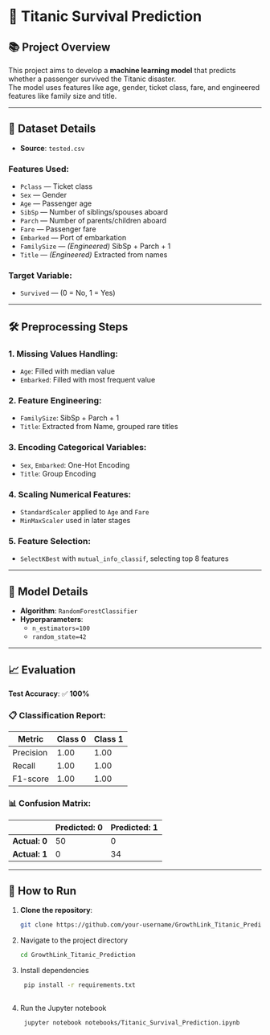 # 🚢 Titanic Survival Prediction

## 📚 Project Overview
This project aims to develop a **machine learning model** that predicts whether a passenger survived the Titanic disaster.  
The model uses features like age, gender, ticket class, fare, and engineered features like family size and title.

---

## 📂 Dataset Details
- **Source**: `tested.csv`
  
### Features Used:
- `Pclass` — Ticket class
- `Sex` — Gender
- `Age` — Passenger age
- `SibSp` — Number of siblings/spouses aboard
- `Parch` — Number of parents/children aboard
- `Fare` — Passenger fare
- `Embarked` — Port of embarkation
- `FamilySize` — *(Engineered)* SibSp + Parch + 1
- `Title` — *(Engineered)* Extracted from names

### Target Variable:
- `Survived` — (0 = No, 1 = Yes)

---

## 🛠️ Preprocessing Steps

### 1. Missing Values Handling:
- `Age`: Filled with median value
- `Embarked`: Filled with most frequent value

### 2. Feature Engineering:
- `FamilySize`: SibSp + Parch + 1
- `Title`: Extracted from Name, grouped rare titles

### 3. Encoding Categorical Variables:
- `Sex`, `Embarked`: One-Hot Encoding
- `Title`: Group Encoding

### 4. Scaling Numerical Features:
- `StandardScaler` applied to `Age` and `Fare`
- `MinMaxScaler` used in later stages

### 5. Feature Selection:
- `SelectKBest` with `mutual_info_classif`, selecting top 8 features

---

## 🤖 Model Details
- **Algorithm**: `RandomForestClassifier`
- **Hyperparameters**:
  - `n_estimators=100`
  - `random_state=42`

---

## 📈 Evaluation

**Test Accuracy**: ✅ **100%**

### 📋 Classification Report:

| Metric     | Class 0 | Class 1 |
|------------|---------|---------|
| Precision  | 1.00    | 1.00    |
| Recall     | 1.00    | 1.00    |
| F1-score   | 1.00    | 1.00    |

### 📊 Confusion Matrix:

|               | Predicted: 0 | Predicted: 1 |
|---------------|--------------|--------------|
| **Actual: 0** | 50            | 0            |
| **Actual: 1** | 0             | 34           |

---

## 🚀 How to Run

1. **Clone the repository**:
   ```bash
   git clone https://github.com/your-username/GrowthLink_Titanic_Prediction.git

2. Navigate to the project directory
    ```bash
    cd GrowthLink_Titanic_Prediction
    
3. Install dependencies
   ```bash
    pip install -r requirements.txt
    
4. Run the Jupyter notebook
   ```bash
    jupyter notebook notebooks/Titanic_Survival_Prediction.ipynb


